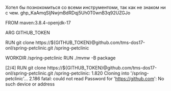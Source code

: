 Хотел бы познокомиться со всеми инструментоми, так как не знаком ни с чем.
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

FROM maven:3.8.4-openjdk-17

ARG GITHUB_TOKEN

RUN git clone https://${GITHUB_TOKEN}@github.com/tms-dos17-onl/spring-petclinic.git /spring-petclinic

WORKDIR /spring-petclinic
RUN ./mvnw -B package

[2/4] RUN git clone https://${GITHUB_TOKEN}@github.com/tms-dos17-onl/spring-petclinic.git /spring-petclinic:
1.820 Cloning into '/spring-petclinic'...
2.186 fatal: could not read Password for 'https://github.com': No such device or address
